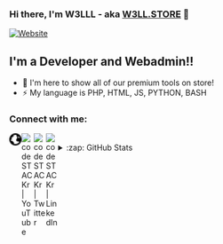 ### Hi there, I'm W3LLL - aka [W3LL.STORE][website] 👋

[![Website](https://img.shields.io/website?label=codeSTACKr.com&style=for-the-badge&url=https%3A%2F%2Fcodestackr.com)][website]

## I'm a Developer and Webadmin!!

- 🔭 I'm here to show all of our premium tools on store!
- ⚡ My language is PHP, HTML, JS, PYTHON, BASH

### Connect with me:

[<img align="left" alt="codeSTACKr.com" width="22px" src="https://raw.githubusercontent.com/iconic/open-iconic/master/svg/globe.svg" />][website]
[<img align="left" alt="codeSTACKr | YouTube" width="22px" src="https://cdn.jsdelivr.net/npm/simple-icons@v3/icons/icq.svg" />][icq]
[<img align="left" alt="codeSTACKr | Twitter" width="22px" src="https://cdn.jsdelivr.net/npm/simple-icons@v3/icons/telegram.svg" />][telegram]
[<img align="left" alt="codeSTACKr | LinkedIn" width="22px" src="https://cdn.jsdelivr.net/npm/simple-icons@v3/icons/skype.svg" />][skype]

<br />

<details>
  <summary>:zap: GitHub Stats</summary>

  <img align="left" alt="codeSTACKr's GitHub Stats" src="https://github-readme-stats.vercel.app/api?username=W3LLLL&show_icons=true&hide_border=true" />

</details>

[website]: https://w3ll.shop
[icq]: @W3LLSTORE_OFFICIAL
[telegram]: @W3LLSTORE
[skype]: live:georgelolang0407
